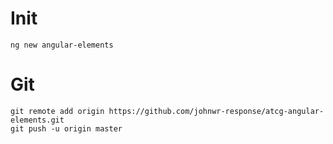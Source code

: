 # Init
```
ng new angular-elements
```

# Git
```
git remote add origin https://github.com/johnwr-response/atcg-angular-elements.git
git push -u origin master
```
